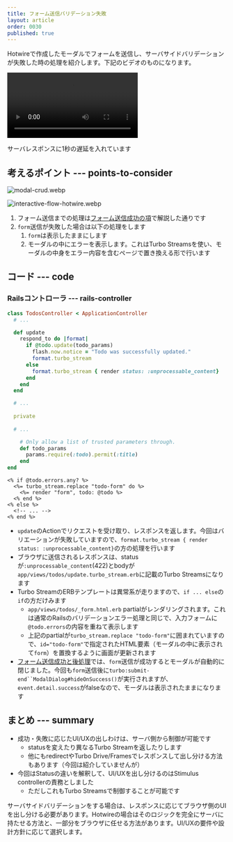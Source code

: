```yaml
---
title: フォーム送信バリデーション失敗
layout: article
order: 0030
published: true
---
```


Hotwireで作成したモーダルでフォームを送信し、サーバサイドバリデーションが失敗した時の処理を紹介します。下記のビデオのものになります。

![modal.mov](content_images/modal-failure.mov "max-w-[500px] mx-auto")
<div class="text-sm font-bold max-w-[500px] mx-auto">
サーバレスポンスに1秒の遅延を入れています
</div>

## 考えるポイント --- points-to-consider

![modal-crud.webp](content_images/modal-crud.webp "max-w-[500px] mx-auto")

![interactive-flow-hotwire.webp](content_images/interactive-flow-hotwire.webp "max-w-[600px] mx-auto")

1. フォーム送信までの処理は[フォーム送信成功の項](/examples/modal/modal-form-success-and-hide)で解説した通りです
2. `form`送信が失敗した場合は以下の処理をします
   1. `form`は表示したままにします
   2. モーダルの中にエラーを表示します。これはTurbo Streamsを使い、モーダルの中身をエラー内容を含むページで置き換える形で行います

## コード --- code

### Railsコントローラ --- rails-controller

```rb:app/controllers/todos_controller.rb
class TodosController < ApplicationController
  # ...

  def update
    respond_to do |format|
      if @todo.update(todo_params)
        flash.now.notice = "Todo was successfully updated."
        format.turbo_stream
      else
        format.turbo_stream { render status: :unprocessable_content}
      end
    end
  end

  # ...
  
  private
  
  # ...

    # Only allow a list of trusted parameters through.
    def todo_params
      params.require(:todo).permit(:title)
    end
end
```

```erb:app/views/todos/update.turbo_stream.erb
<% if @todo.errors.any? %>
  <%= turbo_stream.replace "todo-form" do %>
    <%= render "form", todo: @todo %>
  <% end %>
<% else %>
  <!-- ... -->
<% end %>
```

* `update`のActionでリクエストを受け取り、レスポンスを返します。今回はバリエーションが失敗していますので、`format.turbo_stream { render status: :unprocessable_content}`の方の処理を行います
* ブラウザに送信されるレスポンスは、statusが`:unprocessable_content`(422)とbodyが`app/views/todos/update.turbo_stream.erb`に記載のTurbo Streamsになります
* Turbo StreamのERBテンプレートは異常系が走りますので、`if ... else`の`if`の方だけみます
  * `app/views/todos/_form.html.erb` partialがレンダリングされます。これは通常のRailsのバリデーションエラー処理と同じで、入力フォームに`@todo.errors`の内容を重ねて表示します
  * 上記のpartialが`turbo_stream.replace "todo-form"`に囲まれていますので、`id="todo-form"`で指定されたHTML要素（モーダルの中に表示されて`form`）を置換するように画面が更新されます
*  [フォーム送信成功と後処理](/examples/modal/modal-form-success-and-hide#code-to-hide-modal)では、`form`送信が成功するとモーダルが自動的に閉じました。今回も`form`送信後に`turbo:submit-end``ModalDialog#hideOnSuccess()`が実行されますが、`event.detail.success`がfalseなので、モーダルは表示されたままになります

## まとめ --- summary

* 成功・失敗に応じたUI/UXの出しわけは、サーバ側から制御が可能です
   * statusを変えたり異なるTurbo Streamを返したりします
   * 他にもredirectやTurbo Drive/Framesでレスポンスして出し分ける方法もあります（今回は紹介していませんが）
* 今回はStatusの違いを解釈して、UI/UXを出し分けるのはStimulus controllerの責務としました
   * ただしこれもTurbo Streamsで制御することが可能です
 
サーバサイドバリデーションをする場合は、レスポンスに応じてブラウザ側のUIを出し分ける必要があります。Hotwireの場合はそのロジックを完全にサーバに持たせる方法と、一部分をブラウザに任せる方法があります。UI/UXの要件や設計方針に応じて選択します。
